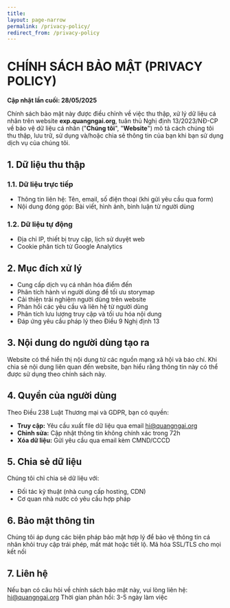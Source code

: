 ```yaml
---
title: 
layout: page-narrow
permalink: /privacy-policy/
redirect_from: /privacy-policy
---
```

# CHÍNH SÁCH BẢO MẬT (PRIVACY POLICY)

**Cập nhật lần cuối: 28/05/2025**

Chính sách bảo mật này được điều chỉnh về việc thu thập, xử lý dữ liệu cá nhân trên website **exp.quangngai.org**, tuân thủ Nghị định 13/2023/NĐ-CP về bảo vệ dữ liệu cá nhân ("**Chúng tôi**", "**Website**") mô tả cách chúng tôi thu thập, lưu trữ, sử dụng và/hoặc chia sẻ thông tin của bạn khi bạn sử dụng dịch vụ của chúng tôi.

## 1. Dữ liệu thu thập
### 1.1. Dữ liệu trực tiếp
- Thông tin liên hệ: Tên, email, số điện thoại (khi gửi yêu cầu qua form)
- Nội dung đóng góp: Bài viết, hình ảnh, bình luận từ người dùng

### 1.2. Dữ liệu tự động
- Địa chỉ IP, thiết bị truy cập, lịch sử duyệt web
- Cookie phân tích từ Google Analytics

## 2. Mục đích xử lý
- Cung cấp dịch vụ cá nhân hóa điểm đến
- Phân tích hành vi người dùng để tối ưu storymap
- Cải thiện trải nghiệm người dùng trên website
- Phản hồi các yêu cầu và liên hệ từ người dùng
- Phân tích lưu lượng truy cập và tối ưu hóa nội dung
- Đáp ứng yêu cầu pháp lý theo Điều 9 Nghị định 13

## 3. Nội dung do người dùng tạo ra

Website có thể hiển thị nội dung từ các nguồn mạng xã hội và báo chí. Khi chia sẻ nội dung liên quan đến website, bạn hiểu rằng thông tin này có thể được sử dụng theo chính sách này.

## 4. Quyền của người dùng
Theo Điều 238 Luật Thương mại và GDPR, bạn có quyền:
- **Truy cập:** Yêu cầu xuất file dữ liệu qua email hi@quangngai.org
- **Chỉnh sửa:** Cập nhật thông tin không chính xác trong 72h
- **Xóa dữ liệu:** Gửi yêu cầu qua email kèm CMND/CCCD


## 5. Chia sẻ dữ liệu
Chúng tôi chỉ chia sẻ dữ liệu với:
- Đối tác kỹ thuật (nhà cung cấp hosting, CDN)
- Cơ quan nhà nước có yêu cầu hợp pháp

## 6. Bảo mật thông tin

Chúng tôi áp dụng các biện pháp bảo mật hợp lý để bảo vệ thông tin cá nhân khỏi truy cập trái phép, mất mát hoặc tiết lộ.
Mã hóa SSL/TLS cho mọi kết nối

## 7. Liên hệ

Nếu bạn có câu hỏi về chính sách bảo mật này, vui lòng liên hệ: hi@quangngai.org
Thời gian phản hồi: 3-5 ngày làm việc
